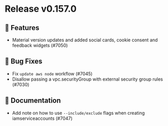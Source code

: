 # Release v0.157.0

## 🚀 Features

- Material version updates and added social cards, cookie consent and feedback widgets (#7050)

## 🐛 Bug Fixes

- Fix `update aws node` workflow (#7045)
- Disallow passing a vpc.securityGroup with external security group rules (#7030)

## 📝 Documentation

- Add note on how to use `--include/exclude` flags when creating iamserviceaccounts (#7047)
